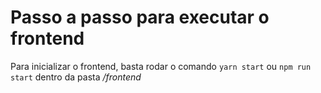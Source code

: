 # Passo a passo para executar o frontend

Para inicializar o frontend, basta rodar o comando `yarn start` ou `npm run start` dentro da pasta */frontend*
